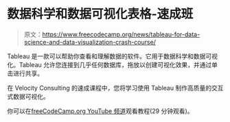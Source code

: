 # 数据科学和数据可视化表格-速成班

> 原文：<https://www.freecodecamp.org/news/tableau-for-data-science-and-data-visualization-crash-course/>

Tableau 是一款可以帮助你查看和理解数据的软件。它用于数据科学和数据可视化。Tableau 允许您连接到几乎任何数据库，拖放以创建可视化效果，并通过单击进行共享。

在 Velocity Consulting 的速成课程中，您将学习使用 Tableau 制作高质量的交互式数据可视化。

你可以在[freeCodeCamp.org YouTube 频道](https://www.youtube.com/watch?v=TPMlZxRRaBQ)观看教程(29 分钟观看)。‌